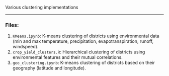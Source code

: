 Various clustering implementations

---
### Files: <br>

1. `KMeans.ipynb`: K-means clustering of districts using environmental data (min and max temperature, precipitation, evapotranspiration, runoff, windspeed). <br>
2. `crop_yield_clusters.R`: Hierarchical clustering of districts using environmental features and their mutual correlations. <br>
3. `geo_clustering.ipynb`: K-means clustering of districts based on their geography (latitude and longitude). <br>
